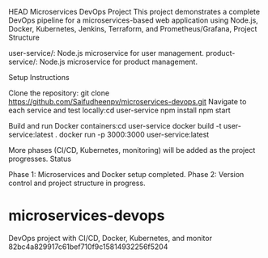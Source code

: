 HEAD
Microservices DevOps Project
This project demonstrates a complete DevOps pipeline for a microservices-based web application using Node.js, Docker, Kubernetes, Jenkins, Terraform, and Prometheus/Grafana, Project Structure

user-service/: Node.js microservice for user management.
product-service/: Node.js microservice for product management.

Setup Instructions

Clone the repository: git clone https://github.com/Saifudheenpv/microservices-devops.git
Navigate to each service and test locally:cd user-service
npm install
npm start


Build and run Docker containers:cd user-service
docker build -t user-service:latest .
docker run -p 3000:3000 user-service:latest



More phases (CI/CD, Kubernetes, monitoring) will be added as the project progresses.
Status

Phase 1: Microservices and Docker setup completed.
Phase 2: Version control and project structure in progress.


# microservices-devops
DevOps project with CI/CD, Docker, Kubernetes, and monitor 82bc4a829917c61bef710f9c15814932256f5204
